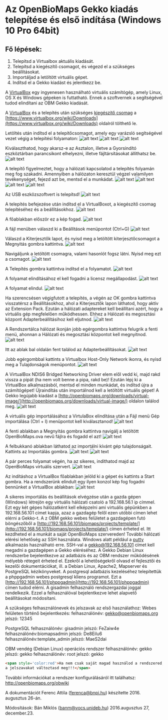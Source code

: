 # Az OpenBioMaps Gekko kiadás telepítése és első indítása (Windows 10 Pro 64bit)


## Fő lépések:

1. Telepítsd a Virtualbox aktuális kiadását.
2. Telepítsd a kiegészítő csomagot, és végezd el a szükséges beállításokat.
3. Importáljad a letöltött virtuális gépet.
4. Indítsd el a Gekko kiadást és jelentkezz be.

A [VirtualBox](http://virtualbox.org/) egy ingyenesen használható virtuális számítógép, amely Linux, OS X és Windows gépeken is futtatható. Ennek a szoftvernek a segítségével tudod elindítani az OBM Gekko kiadását.

A [VirtualBox](http://download.virtualbox.org/virtualbox/5.1.4/VirtualBox-5.1.4-110228-Win.exe) és a telepítés után szükséges [kiegészítő
csomag](http://download.virtualbox.org/virtualbox/5.1.4/Oracle_VM_VirtualBox_Extension_Pack-5.1.4-110228.vbox-extpack) a [https://www.virtualbox.org/wiki/Downloads](https://www.virtualbox.org/wiki/Downloads) oldalról tölthető le.

Letöltés után indítsd el a telepítőcsomagot, amely egy varázsló segítségével vezet végig a telepítési folyamaton:
![alt text][fig1]
![alt text][fig2]
![alt text][fig3]

Kiválaszthatod, hogy akarsz-e az Asztalon, illetve a Gyorsindító eszköztárban parancsikont elhelyezni, illetve fájltársításokat állíthatsz be.
![alt text][fig4]

A telepítő figyelmeztet, hogy a hálózati kapcsolatod a telepítés folyamán meg fog szakadni.
Amennyiben a hálózaton keresztül végzel valamilyen tevékenységet, fejezd azt be, mentsd el a munkádat.
![alt text][fig5]
![alt text][fig6]
![alt text][fig7]
![alt text][fig8]

Az USB eszközszoftvert is telepítsd!
![alt text][fig9]

A telepítés befejezése után indítsd el a VirtualBoxot, a kiegészítő csomag telepítéséhez és a beállításokhoz.
![alt text][fig10]

A főablakban először ez a kép fogad.
![alt text][fig11]

A fájl menüben válaszd ki a Beállítások menüpontot (Ctrl+G)
![alt text][fig12]

Válaszd a Kiterjesztők lapot, és nyisd meg a letöltött kiterjesztőcsomagot a Megnyitás gombra kattintva.
![alt text][fig13]

Navigáljunk a letöltött csomagra, valami hasonlót fogsz látni. Nyisd meg ezt a csomagot.
![alt text][fig14]

A Telepítés gombra kattintva indítsd el a folyamatot.
![alt text][fig15]

A folyamat elindításához el kell fogadni a licensz megállapodást.
![alt text][fig16]

A folyamat elindul.
![alt text][fig17]

Ha szerencsésen végigfutott a telepítés, a végén az OK gombra kattintva visszatérsz a Beállításokhoz, ahol a Kiterjesztők lapon láthatod, hogy aktív az Extension Pack.
Ezután a hálózati adaptereket kell beállítani azért, hogy a virtuális gép megfelelően működhessen. Ehhez a Hálózati és megosztási központ Adapterbeállításihoz kell eljutnod.
![alt text][fig18]

A Rendszertálca hálózat ikonján jobb egérgombra kattintva felugrik a fenti menü, ahonnan a Hálózati és megosztási központot kell megnyitnod.
![alt text][fig19]

Itt az ablak bal oldalán fent találod az Adapterbeállításokat.
![alt text][fig20]

Jobb egérgombbal kattints a Virtualbox Host-Only Network ikonra, és nyisd meg a Tulajdonságok menüpontot.
![alt text][fig21]

A VirtualBox NDIS6 Bridged Networking Driver elem elől vedd ki, majd rakd vissza a pipát (ha nem volt benne a pipa, rakd be)!
Ezután lépj ki a VirtualBox alkalmazásból, mentsd el minden munkádat, és indítsd újra a számítógépet!
Újraindítás után importálnod kell a letöltött virtuális gépet! A Gekko legújabb kiadást
a [http://openbiomaps.org/downloads/virtual-image/](http://openbiomaps.org/downloads/virtual-image/) oldalon találod meg.
![alt text][fig22]

A virtuális gép importálásához a VirtulaBox elindítása után a Fájl menü Gép importálása (Ctrl + I) menüpontot kell kiválasztanod!
![alt text][fig23]

A fenti ablakban a Megnyitás gombra kattintva navigálj a letöltött OpenBioMaps.ova nevű fájlra és fogadd el azt!
![alt text][fig24]

A felbukkanó ablakban láthatod az importálni kívánt gép tulajdonságait. Kattints az Importálás gombra.
![alt text][fig25]
![alt text][fig26]

A pár perces folyamat végén, ha az sikeres, indíthatod majd az OpenBioMaps virtuális szervert.
![alt text][fig27]

Az indításhoz a VirtualBox főablakban jelöld ki a gépet és kattints a Start gombra. Ha a rendszerünk elindult egy ilyen konzol kép fog fogadni bennünket a VirtualBox ablakban:
![alt text][fig28]

A sikeres importálás és beállítások elvégzése után a gazda gépen (Windows) létrejön egy virtuális hálózati csatoló a 192.168.56.1 ip címmel. Ezt egy két gépes hálózatként kell elképzelni ami virtuális gépünkben a 192.168.56.101 címet kapja, azaz a gazdagép felől ezen utóbbi címen lehet elérni a Gekko-t.   A z OBM gekko webes felületet a gazdagépen futó böngészőből a  [http://192.168.56.101/biomaps/projects/template/](http://192.168.56.101/biomaps/projects/template/) címen érheted el. Itt kezdheted el a munkát a saját OpenBioMaps szervereden!
További hálózati elérési lehetőség az SSH használata. Windows alatt például a [putty](http://www.putty.org) alkalmazás használható erre. SSH-val a gekko@192.168.56.101 címet kell megadni a gazdagépen a Gekko eléréséhez.
A Gekko Debian Linux rendszerbe bejelentkezve az adatbázis és az OBM rendszer működésének mélyebb rétegeit érheted el. Ezekről a lehetőségekről olvasd el fejlesztői és kezelői dokumentációkat, ill. a Debian Linux, Apache2, Mapserver és PostgreSQL kézikönyveket.
A postgresql adatbázis kezeléséhez telepítettük a phppgadmin webes postgresql kliens programot. Ezt a [http://192.168.56.101/phppgadmin](http://192.168.56.101/phppgadmin) címen tudod elérni. A gisadmin felhasználó rendszergazdai joggal rendelkezik. Ezzel a felhasználóval bejelentkezve lehet alapvető beállításokat módosítani.

A szükséges felhasználónevek és jelszavak az első használathoz:
Webes felületen történő bejelentkezés:
felhasználónév: gekko@openbiomaps.org	jelszó: 12345

PostgreSQL
felhasználónév: gisadmin		  jelszó: FeZaiw4e
felhasználónév:biomapsadmin		jelszó: De8Eilu6
felhasználónév:template_admin	jelszó: MaeS2dai

OBM vendég (Debian Linux) operációs rendszer
felhasználónév: gekko	  jelszó: gekko
felhasználónév: root		jelszó: gekko

```html
<span style='color:red'>Ha nem csak saját magad használod a rendszered, 
a jelszavakat változtasd meg!!!</span>
```

További információkat a rendszer konfigurálásáról itt találhatsz:
http://openbiomaps.org/obwiki

A dokumentációt Ferenc Attila (ferenca@bnpi.hu) készítette 2016. augusztus 26-án. 

Módosítások:
Bán Miklós (banm@vocs.unideb.hu) 2016.augusztus 27, december.23.


[fig1]: https://github.com/OpenBioMaps/documentation/blob/master/images/fig1.png
[fig2]: https://github.com/OpenBioMaps/documentation/blob/master/images/fig2.png
[fig3]: https://github.com/OpenBioMaps/documentation/blob/master/images/fig3.png
[fig4]: https://github.com/OpenBioMaps/documentation/blob/master/images/fig4.png
[fig5]: https://github.com/OpenBioMaps/documentation/blob/master/images/fig5.png
[fig6]: https://github.com/OpenBioMaps/documentation/blob/master/images/fig6.png
[fig7]: https://github.com/OpenBioMaps/documentation/blob/master/images/fig7.png
[fig8]: https://github.com/OpenBioMaps/documentation/blob/master/images/fig8.png
[fig9]: https://github.com/OpenBioMaps/documentation/blob/master/images/fig9.png
[fig10]: https://github.com/OpenBioMaps/documentation/blob/master/images/fig10.png
[fig11]: https://github.com/OpenBioMaps/documentation/blob/master/images/fig11.png
[fig12]: https://github.com/OpenBioMaps/documentation/blob/master/images/fig12.png
[fig13]: https://github.com/OpenBioMaps/documentation/blob/master/images/fig13.png
[fig14]: https://github.com/OpenBioMaps/documentation/blob/master/images/fig14.png
[fig15]: https://github.com/OpenBioMaps/documentation/blob/master/images/fig15.png
[fig16]: https://github.com/OpenBioMaps/documentation/blob/master/images/fig16.png
[fig17]: https://github.com/OpenBioMaps/documentation/blob/master/images/fig17.png
[fig18]: https://github.com/OpenBioMaps/documentation/blob/master/images/fig18.png
[fig19]: https://github.com/OpenBioMaps/documentation/blob/master/images/fig19.png
[fig20]: https://github.com/OpenBioMaps/documentation/blob/master/images/fig20.png
[fig21]: https://github.com/OpenBioMaps/documentation/blob/master/images/fig21.png
[fig22]: https://github.com/OpenBioMaps/documentation/blob/master/images/fig22.png
[fig23]: https://github.com/OpenBioMaps/documentation/blob/master/images/fig23.png
[fig24]: https://github.com/OpenBioMaps/documentation/blob/master/images/fig24.png
[fig25]: https://github.com/OpenBioMaps/documentation/blob/master/images/fig25.png
[fig26]: https://github.com/OpenBioMaps/documentation/blob/master/images/fig26.png
[fig27]: https://github.com/OpenBioMaps/documentation/blob/master/images/fig27.png
[fig28]: https://github.com/OpenBioMaps/documentation/blob/master/images/fig28.png
